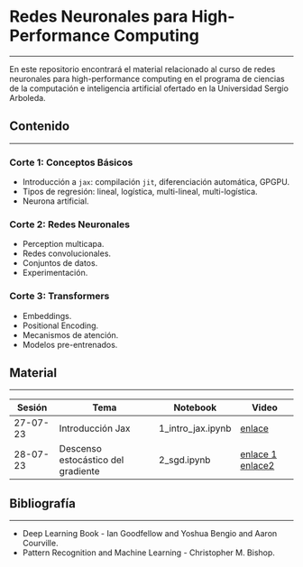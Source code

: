 # Redes Neuronales para High-Performance Computing
---

En este repositorio encontrará el material relacionado al curso de redes neuronales para high-performance computing en el programa de ciencias de la computación e inteligencia artificial ofertado en la Universidad Sergio Arboleda.

## Contenido
---

### Corte 1: Conceptos Básicos

- Introducción a `jax`: compilación `jit`, diferenciación automática, GPGPU.
- Tipos de regresión: lineal, logística, multi-lineal, multi-logística.
- Neurona artificial.

### Corte 2: Redes Neuronales

- Perception multicapa.
- Redes convolucionales.
- Conjuntos de datos.
- Experimentación.

### Corte 3: Transformers

- Embeddings.
- Positional Encoding.
- Mecanismos de atención.
- Modelos pre-entrenados.


## Material
---

| Sesión | Tema | Notebook | Video |
| --- | --- | --- | --- |
| 27-07-23 | Introducción Jax | 1_intro_jax.ipynb | [enlace](https://drive.google.com/file/d/1k5NshKXbQ4XlNrzzznrtnYPCfu4N7Xg-/view?usp=sharing) |
| 28-07-23 | Descenso estocástico del gradiente | 2_sgd.ipynb | [enlace 1](https://drive.google.com/file/d/1lrsew2o77j2OS3nxaptVqqBGe7ukkFVl/view?usp=sharing) [enlace2](https://drive.google.com/file/d/17IKvT5n-3rf1IVyUORHQmcImjzpXCpyK/view?usp=sharing) |

## Bibliografía
---

- Deep Learning Book - Ian Goodfellow and Yoshua Bengio and Aaron Courville.
- Pattern Recognition and Machine Learning - Christopher M. Bishop.
